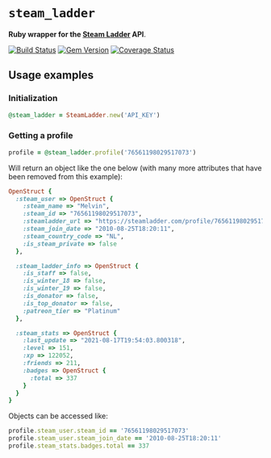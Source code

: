 # `steam_ladder`
<b>Ruby wrapper for the <a href="https://steamladder.com/">Steam Ladder</a> API</b>.

[![Build Status](https://app.travis-ci.com/melvinsh/steam_ladder.svg?branch=main)](https://app.travis-ci.com/melvinsh/steam_ladder)  [![Gem Version](https://badge.fury.io/rb/steam_ladder.svg)](https://badge.fury.io/rb/steam_ladder)  [![Coverage Status](https://coveralls.io/repos/github/melvinsh/steamladder.js/badge.svg?branch=master)](https://coveralls.io/github/melvinsh/steamladder.js?branch=master)

## Usage examples
### Initialization
``` ruby
@steam_ladder = SteamLadder.new('API_KEY')
```

### Getting a profile
``` ruby
profile = @steam_ladder.profile('76561198029517073')
``` 

Will return an object like the one below (with many more attributes that have been removed from this example):

``` ruby
OpenStruct {
  :steam_user => OpenStruct {
    :steam_name => "Melvin",
    :steam_id => "76561198029517073",
    :steamladder_url => "https://steamladder.com/profile/76561198029517073/",
    :steam_join_date => "2010-08-25T18:20:11",
    :steam_country_code => "NL",
    :is_steam_private => false
  },

  :steam_ladder_info => OpenStruct {
    :is_staff => false,
    :is_winter_18 => false,
    :is_winter_19 => false,
    :is_donator => false,
    :is_top_donator => false,
    :patreon_tier => "Platinum"
  },

  :steam_stats => OpenStruct {
    :last_update => "2021-08-17T19:54:03.800318",
    :level => 151,
    :xp => 122052,
    :friends => 211,
    :badges => OpenStruct {
      :total => 337
    }
  }
}
```

Objects can be accessed like:

``` ruby
profile.steam_user.steam_id == '76561198029517073'
profile.steam_user.steam_join_date == '2010-08-25T18:20:11'
profile.steam_stats.badges.total == 337
```

